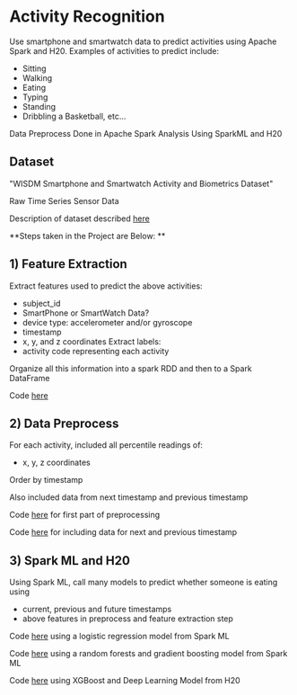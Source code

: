 # Activity Recognition
Use smartphone and smartwatch data to predict activities using Apache Spark and H20. 
Examples of activities to predict include: 
  - Sitting
  - Walking
  - Eating
  - Typing
  - Standing
  - Dribbling a Basketball, etc...

Data Preprocess Done in Apache Spark
Analysis Using SparkML and H20

## Dataset
"WISDM Smartphone and Smartwatch Activity and Biometrics Dataset"

Raw Time Series Sensor Data

Description of dataset described [here](https://github.com/surengunturumasters/activity_recognition_spark/blob/main/WISDM-dataset-description.pdf)


**Steps taken in the Project are Below: **

## 1) Feature Extraction

Extract features used to predict the above activities:
  - subject_id
  - SmartPhone or SmartWatch Data?
  - device type: accelerometer and/or gyroscope
  - timestamp 
  - x, y, and z coordinates
Extract labels: 
  - activity code representing each activity

Organize all this information into a spark RDD and then to a Spark DataFrame

Code [here](https://github.com/surengunturumasters/activity_recognition_spark/blob/main/feature_extraction.py)

## 2) Data Preprocess
  
For each activity, included all percentile readings of: 
  - x, y, z coordinates

Order by timestamp

Also included data from next timestamp and previous timestamp

Code [here](https://github.com/surengunturumasters/activity_recognition_spark/blob/main/sensor_preprocess.py) for first part of preprocessing

Code [here](https://github.com/surengunturumasters/activity_recognition_spark/blob/main/preprocess_model.py) for including data for next and previous timestamp

## 3) Spark ML and H20
Using Spark ML, call many models to predict whether someone is eating using 
  - current, previous and future timestamps
  - above features in preprocess and feature extraction step

Code [here](https://github.com/surengunturumasters/activity_recognition_spark/blob/main/preprocess_model.py) using a logistic regression model from Spark ML

Code [here](https://github.com/surengunturumasters/activity_recognition_spark/blob/main/rf_model.py) using a random forests and gradient boosting model from Spark ML

Code [here](https://github.com/surengunturumasters/activity_recognition_spark/blob/main/h20_models.py) using XGBoost and Deep Learning Model from H20
